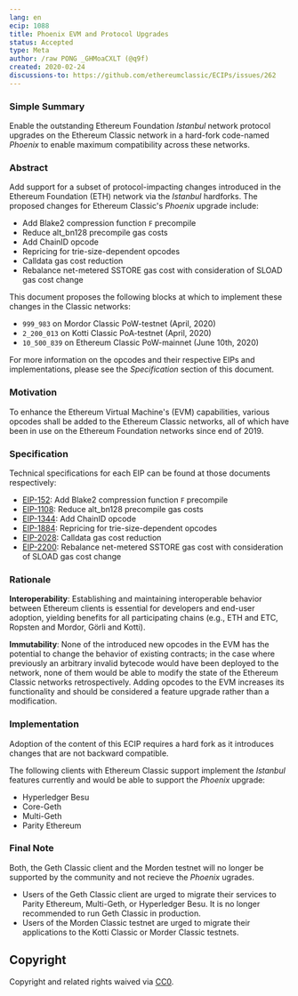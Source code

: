```yaml
---
lang: en
ecip: 1088
title: Phoenix EVM and Protocol Upgrades
status: Accepted
type: Meta
author: /raw PONG _GHMoaCXLT (@q9f)
created: 2020-02-24
discussions-to: https://github.com/ethereumclassic/ECIPs/issues/262
---
```


### Simple Summary

Enable the outstanding Ethereum Foundation _Istanbul_ network protocol upgrades on the Ethereum Classic network in a hard-fork code-named _Phoenix_ to enable maximum compatibility across these networks.

### Abstract

Add support for a subset of protocol-impacting changes introduced in the Ethereum Foundation (ETH) network via the _Istanbul_ hardforks. The proposed changes for Ethereum Classic's _Phoenix_ upgrade include:

- Add Blake2 compression function `F` precompile
- Reduce alt_bn128 precompile gas costs
- Add ChainID opcode
- Repricing for trie-size-dependent opcodes
- Calldata gas cost reduction
- Rebalance net-metered SSTORE gas cost with consideration of SLOAD gas cost change

This document proposes the following blocks at which to implement these changes in the Classic networks:

- `999_983` on Mordor Classic PoW-testnet (April, 2020)
- `2_200_013` on Kotti Classic PoA-testnet (April, 2020)
- `10_500_839` on Ethereum Classic PoW-mainnet (June 10th, 2020)

For more information on the opcodes and their respective EIPs and implementations, please see the _Specification_ section of this document.

### Motivation

To enhance the Ethereum Virtual Machine's (EVM) capabilities, various opcodes shall be added to the Ethereum Classic networks, all of which have been in use on the Ethereum Foundation networks since end of 2019.

### Specification

Technical specifications for each EIP can be found at those documents respectively:

- [EIP-152](https://eips.ethereum.org/EIPS/eip-152): Add Blake2 compression function `F` precompile
- [EIP-1108](https://eips.ethereum.org/EIPS/eip-1108): Reduce alt_bn128 precompile gas costs
- [EIP-1344](https://eips.ethereum.org/EIPS/eip-1344): Add ChainID opcode
- [EIP-1884](https://eips.ethereum.org/EIPS/eip-1884): Repricing for trie-size-dependent opcodes
- [EIP-2028](https://eips.ethereum.org/EIPS/eip-2028): Calldata gas cost reduction
- [EIP-2200](https://eips.ethereum.org/EIPS/eip-2200): Rebalance net-metered SSTORE gas cost with consideration of SLOAD gas cost change

### Rationale

__Interoperability__: Establishing and maintaining interoperable behavior between Ethereum clients is essential for developers and end-user adoption, yielding benefits for all participating chains (e.g., ETH and ETC, Ropsten and Mordor,
Görli and Kotti).

__Immutability__: None of the introduced new opcodes in the EVM has the potential to change the behavior of existing contracts; in the case where previously an arbitrary invalid bytecode would have been deployed to the network, none of them would be able to modify the state of the Ethereum Classic networks retrospectively. Adding opcodes to the EVM increases its functionality and should be considered a feature upgrade rather than a modification.

### Implementation

Adoption of the content of this ECIP requires a hard fork as it introduces changes that are not backward compatible.

The following clients with Ethereum Classic support implement the _Istanbul_ features currently and would be able to support the _Phoenix_ upgrade:

- Hyperledger Besu
- Core-Geth
- Multi-Geth
- Parity Ethereum

### Final Note

Both, the Geth Classic client and the Morden testnet will no longer be supported by the community and not recieve the _Phoenix_ ugrades.

- Users of the Geth Classic client are urged to migrate their services to Parity Ethereum, Multi-Geth, or Hyperledger Besu. It is no longer recommended to run Geth Classic in production.
- Users of the Morden Classic testnet are urged to migrate their applications to the Kotti Classic or Morder Classic testnets.

## Copyright

Copyright and related rights waived via [CC0](https://creativecommons.org/publicdomain/zero/1.0/).

